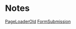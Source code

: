 # Notes

[PageLoaderOld](https://www.youtube.com/watch?v=4Mp-EQnJSTw)
[FormSubmission](https://www.staticforms.xyz/)
